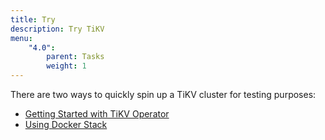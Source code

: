 ```yaml
---
title: Try
description: Try TiKV
menu:
    "4.0":
        parent: Tasks
        weight: 1
---
```


There are two ways to quickly spin up a TiKV cluster for testing purposes:

* [Getting Started with TiKV Operator](../tikv-operator)
* [Using Docker Stack](../docker-stack)